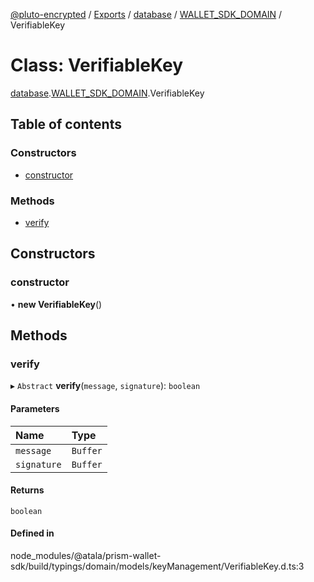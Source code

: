 [@pluto-encrypted](../README.md) / [Exports](../modules.md) / [database](../modules/database.md) / [WALLET\_SDK\_DOMAIN](../modules/database.WALLET_SDK_DOMAIN.md) / VerifiableKey

# Class: VerifiableKey

[database](../modules/database.md).[WALLET\_SDK\_DOMAIN](../modules/database.WALLET_SDK_DOMAIN.md).VerifiableKey

## Table of contents

### Constructors

- [constructor](database.WALLET_SDK_DOMAIN.VerifiableKey.md#constructor)

### Methods

- [verify](database.WALLET_SDK_DOMAIN.VerifiableKey.md#verify)

## Constructors

### constructor

• **new VerifiableKey**()

## Methods

### verify

▸ `Abstract` **verify**(`message`, `signature`): `boolean`

#### Parameters

| Name | Type |
| :------ | :------ |
| `message` | `Buffer` |
| `signature` | `Buffer` |

#### Returns

`boolean`

#### Defined in

node_modules/@atala/prism-wallet-sdk/build/typings/domain/models/keyManagement/VerifiableKey.d.ts:3
